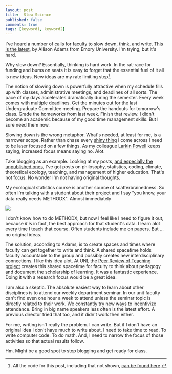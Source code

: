 ```yaml
--- 
layout: post 
title:  Slow Science
published: false 
comments: true
tags: [keyword1, keyword2] 
---
```


I've heard a number of calls for faculty to slow down, think, and write. [This is the latest](http://www.chronicle.com/article/Helping-Professors-Find-Time/238569), by Allison Adams from Emory University. I'm trying, but it's hard.

Why slow down? Essentially, thinking is hard work. In the rat-race for funding and bums on seats it is easy to forget that the essential fuel of it all is new ideas. New ideas are my rate limiting step[^allthecode]. 

The notion of slowing down is powerfully attractive when my schedule fills up with classes, administrative meetings, and deadlines of all sorts. The pace of my days accelerates dramatically during the semester. Every week comes with multiple deadlines. Get the minutes out for the last Undergraduate Committee meeting. Prepare the handouts for tomorrow's class. Grade the homeworks from last week. Finish that review. I didn't become an academic because of my good time management skills. But I sure need them now. 

Slowing down is the wrong metaphor. What's needed, at least for me, is a narrower scope. Rather than chase every [shiny thing](https://shiny.rstudio.com/) I come across I need to be laser focused on a few things. As my colleague [Larkin Powell](http://larkinpowell.wixsite.com/larkinpowell) keeps saying, increased focus means saying no. Alot. 

Take blogging as an example. Looking at my posts, [and especially the unpublished ones](https::/github.com/atyre2/atyre2.github.io/), I've got posts on philosophy, statistics, coding, climate, theoretical ecology, teaching, and management of higher education. That's not focus. No wonder I'm not having original thoughts. 

My ecological statistics course is another source of scatterbrainedness. So often I'm talking with a student about their project and I say "you know, your data really needs METHODX". Almost immediately

![](http://media.tumblr.com/deaecc0e466e47a7ea77167381961a69/tumblr_inline_mmxb96FeXx1qz4rgp.gif)

I don't know how to do METHODX, but now I feel like I
need to figure it out, because *it is* in fact, the
best approach for that student's data. I learn alot
every time I teach that course. Often students include me on papers. But ... no original ideas. 

The solution, according to Adams, is to create spaces and times where faculty can get together to write and think. A shared spacetime holds faculty accountable to the group and possibly creates new interdisciplinary connections. I like this idea alot. At UNL the [Peer Review of Teaching project](http://peerreview.unl.edu/) creates this shared spacetime for faculty to think about pedagogy and document the scholarship of learning. It was a fantastic experience. Doing it with a research focus would be a great idea. 

I am also a skeptic. The absolute easiest way to learn about other disciplines is to attend our weekly department seminar. In our unit faculty can't find even one hour a week to attend unless the seminar topic is directly related to their work. We constantly try new ways to incentivize attendance. Bring in big name speakers less often is the latest effort. A previous director tried that too, and it didn't work then either. 

For me, writing isn't really the problem. I can write. But if I don't have an original idea I don't have much to write about. I need to take time to read. To write computer code. To do math. And, I need to narrow the focus of those activities so that actual results follow. 

Hm. Might be a good spot to stop blogging and get ready for class.

[^allthecode]: All the code for this post, including that not shown, [can be found here](https::/github.com/atyre2/atyre2.github.io/raw/master/_drafts/slow_science.Rmd).
